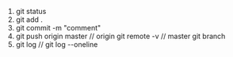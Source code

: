 1. git status
2. git add .
3. git commit -m "comment"
4. git push origin master // origin git remote -v // master git branch
5. git log // git log --oneline

